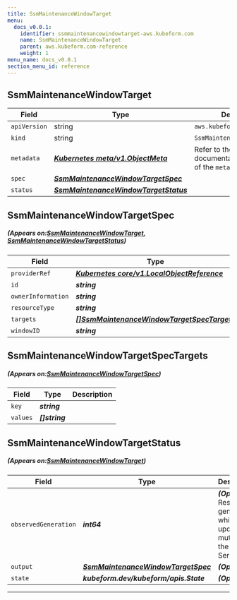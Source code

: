 ```yaml
---
title: SsmMaintenanceWindowTarget
menu:
  docs_v0.0.1:
    identifier: ssmmaintenancewindowtarget-aws.kubeform.com
    name: SsmMaintenanceWindowTarget
    parent: aws.kubeform.com-reference
    weight: 1
menu_name: docs_v0.0.1
section_menu_id: reference
---
```


## SsmMaintenanceWindowTarget
| Field | Type | Description |
| ------ | ----- | ----------- |
| `apiVersion` | string | `aws.kubeform.com/v1alpha1` |
|    `kind` | string | `SsmMaintenanceWindowTarget` |
| `metadata` | ***[Kubernetes meta/v1.ObjectMeta](https://kubernetes.io/docs/reference/generated/kubernetes-api/v1.13/#objectmeta-v1-meta)***|Refer to the Kubernetes API documentation for the fields of the `metadata` field.|
| `spec` | ***[SsmMaintenanceWindowTargetSpec](#SsmMaintenanceWindowTargetSpec)***||
| `status` | ***[SsmMaintenanceWindowTargetStatus](#SsmMaintenanceWindowTargetStatus)***||
## SsmMaintenanceWindowTargetSpec
##### (Appears on:[SsmMaintenanceWindowTarget](#SsmMaintenanceWindowTarget), [SsmMaintenanceWindowTargetStatus](#SsmMaintenanceWindowTargetStatus))
| Field | Type | Description |
| ------ | ----- | ----------- |
| `providerRef` | ***[Kubernetes core/v1.LocalObjectReference](https://kubernetes.io/docs/reference/generated/kubernetes-api/v1.13/#localobjectreference-v1-core)***||
| `id` | ***string***||
| `ownerInformation` | ***string***| ***(Optional)*** |
| `resourceType` | ***string***||
| `targets` | ***[[]SsmMaintenanceWindowTargetSpecTargets](#SsmMaintenanceWindowTargetSpecTargets)***||
| `windowID` | ***string***||
## SsmMaintenanceWindowTargetSpecTargets
##### (Appears on:[SsmMaintenanceWindowTargetSpec](#SsmMaintenanceWindowTargetSpec))
| Field | Type | Description |
| ------ | ----- | ----------- |
| `key` | ***string***||
| `values` | ***[]string***||
## SsmMaintenanceWindowTargetStatus
##### (Appears on:[SsmMaintenanceWindowTarget](#SsmMaintenanceWindowTarget))
| Field | Type | Description |
| ------ | ----- | ----------- |
| `observedGeneration` | ***int64***| ***(Optional)*** Resource generation, which is updated on mutation by the API Server.|
| `output` | ***[SsmMaintenanceWindowTargetSpec](#SsmMaintenanceWindowTargetSpec)***| ***(Optional)*** |
| `state` | ***kubeform.dev/kubeform/apis.State***| ***(Optional)*** |
---
